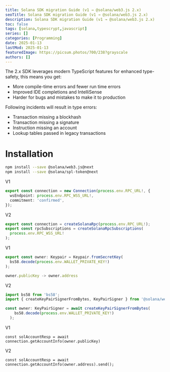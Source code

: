 ```yaml
---
title: Solana SDK migration Guide (v1 → @solana/web3.js 2.x)
seoTitle: Solana SDK migration Guide (v1 → @solana/web3.js 2.x)
description: Solana SDK migration Guide (v1 → @solana/web3.js 2.x)
toc: false
tags: [solana,typescrypt,javascript]
series: []
categories: [Programming]
date: 2025-01-13
lastMod: 2025-01-13
featuredImage: https://picsum.photos/700/238?grayscale
authors: []
---
```


The 2.x SDK leverages modern TypeScript features for enhanced type-safety, this means you get:

- More compile-time errors and fewer run time errors
- Improved IDE completions and IntelliSense
- Harder for bugs and mistakes to make it to production

Following incidents will result in type errors:

- Transaction missing a blockhash
- Transaction missing a signature
- Instruction missing an account
- Lookup tables passed in legacy transactions

# Installation

```bash
npm install --save @solana/web3.js@next
npm install --save @solana/spl-token@next
```

V1

```ts
export const connection = new Connection(process.env.RPC_URL!, {
  wsEndpoint: process.env.RPC_WSS_URL!,
  commitment: 'confirmed',
});
```

V2

```ts
export const connection = createSolanaRpc(process.env.RPC_URL!);
export const rpcSubscriptions = createSolanaRpcSubscriptions(
  process.env.RPC_WSS_URL!
);
```

V1

```ts
export const owner: Keypair = Keypair.fromSecretKey(
  bs58.decode(process.env.WALLET_PRIVATE_KEY!)
);

owner.publicKey -> owner.address
```

V2

```ts
import bs58 from 'bs58';
import { createKeyPairSignerFromBytes, KeyPairSigner } from '@solana/web3.js';

const owner: KeyPairSigner = await createKeyPairSignerFromBytes(
    bs58.decode(process.env.WALLET_PRIVATE_KEY!)
  );
```

V1

```
const solAccountResp = await connection.getAccountInfo(owner.publicKey)
```

V2

```
const solAccountResp = await connection.getAccountInfo(owner.address).send();
```
